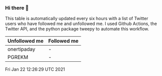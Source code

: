 ### Hi there 👋

This table is automatically updated every six hours with a list of Twitter users who have followed me and unfollowed me. I used Github Actions, the Twitter API, and the python package tweepy to automate this workflow.

| Unfollowed me |  Followed me |
| --- | --- |
|onertipaday|-|
|PGREKM|-|
Fri Jan 22 12:26:29 UTC 2021

